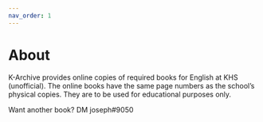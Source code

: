 ```yaml
---
nav_order: 1
---
```


# About
K-Archive provides online copies of required books for English at KHS (unofficial). The online books have the same page numbers as the school’s physical copies. They are to be used for educational purposes only.

Want another book? DM joseph#9050